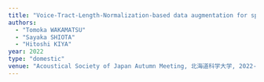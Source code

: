 ```yaml
---
title: "Voice-Tract-Length-Normalization-based data augmentation for speaker verification with mixed language speech database"
authors:
  - "Tomoka WAKAMATSU"
  - "Sayaka SHIOTA"
  - "Hitoshi KIYA"
year: 2022
type: "domestic"
venue: "Acoustical Society of Japan Autumn Meeting, 北海道科学大学, 2022-09-14."
---
```

